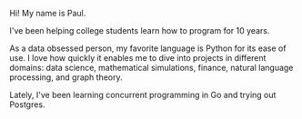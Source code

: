 Hi! My name is Paul.

I've been helping college students learn how to program for 10 years.

As a data obsessed person, my favorite language is Python for its ease of use. I love how quickly it enables me to dive into projects in different domains: data science, mathematical simulations, finance, natural language processing, and graph theory.

Lately, I've been learning concurrent programming in Go and trying out Postgres.
